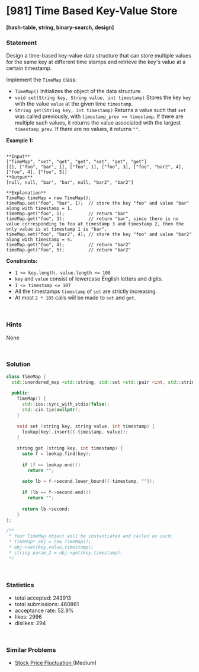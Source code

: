 # [981] Time Based Key-Value Store

**[hash-table, string, binary-search, design]**

### Statement

Design a time-based key-value data structure that can store multiple values for the same key at different time stamps and retrieve the key's value at a certain timestamp.

Implement the `TimeMap` class:

* `TimeMap()` Initializes the object of the data structure.
* `void set(String key, String value, int timestamp)` Stores the key `key` with the value `value` at the given time `timestamp`.
* `String get(String key, int timestamp)` Returns a value such that `set` was called previously, with `timestamp_prev <= timestamp`. If there are multiple such values, it returns the value associated with the largest `timestamp_prev`. If there are no values, it returns `""`.


**Example 1:**

```

**Input**
["TimeMap", "set", "get", "get", "set", "get", "get"]
[[], ["foo", "bar", 1], ["foo", 1], ["foo", 3], ["foo", "bar2", 4], ["foo", 4], ["foo", 5]]
**Output**
[null, null, "bar", "bar", null, "bar2", "bar2"]

**Explanation**
TimeMap timeMap = new TimeMap();
timeMap.set("foo", "bar", 1);  // store the key "foo" and value "bar" along with timestamp = 1.
timeMap.get("foo", 1);         // return "bar"
timeMap.get("foo", 3);         // return "bar", since there is no value corresponding to foo at timestamp 3 and timestamp 2, then the only value is at timestamp 1 is "bar".
timeMap.set("foo", "bar2", 4); // store the key "foo" and value "bar2" along with timestamp = 4.
timeMap.get("foo", 4);         // return "bar2"
timeMap.get("foo", 5);         // return "bar2"

```

**Constraints:**
* `1 <= key.length, value.length <= 100`
* `key` and `value` consist of lowercase English letters and digits.
* `1 <= timestamp <= 107`
* All the timestamps `timestamp` of `set` are strictly increasing.
* At most `2 * 105` calls will be made to `set` and `get`.


<br>

### Hints

None

<br>

### Solution

```cpp
class TimeMap {
  std::unordered_map <std::string, std::set <std::pair <int, std::string>>> lookup;
  
  public:
    TimeMap() {
      std::ios::sync_with_stdio(false);
      std::cin.tie(nullptr);
    }
    
    void set (string key, string value, int timestamp) {
      lookup[key].insert({-timestamp, value});
    }
    
    string get (string key, int timestamp) {
      auto f = lookup.find(key);
      
      if (f == lookup.end())
        return "";
      
      auto lb = f->second.lower_bound({-timestamp, ""});
      
      if (lb == f->second.end())
        return "";
      
      return lb->second;
    }
};

/**
 * Your TimeMap object will be instantiated and called as such:
 * TimeMap* obj = new TimeMap();
 * obj->set(key,value,timestamp);
 * string param_2 = obj->get(key,timestamp);
 */
```

<br>

### Statistics

- total accepted: 243913
- total submissions: 460861
- acceptance rate: 52.9%
- likes: 2996
- dislikes: 294

<br>

### Similar Problems

- [Stock Price Fluctuation ](https://leetcode.com/problems/stock-price-fluctuation) (Medium)
